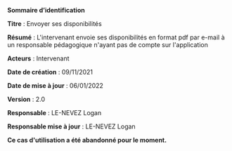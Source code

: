 **Sommaire d’identification**

  **Titre** : Envoyer ses disponibilités

  **Résumé** : L'intervenant envoie ses disponibilités en format pdf par e-mail à un responsable pédagogique n'ayant pas de compte sur l'application

  **Acteurs** : Intervenant

  **Date de création** : 09/11/2021

  **Date de mise à jour**  : 06/01/2022

  **Version** : 2.0

  **Responsable** : LE-NEVEZ Logan

  **Responsable mise à jour** : LE-NEVEZ Logan

  **Ce cas d'utilisation a été abandonné pour le moment.**

